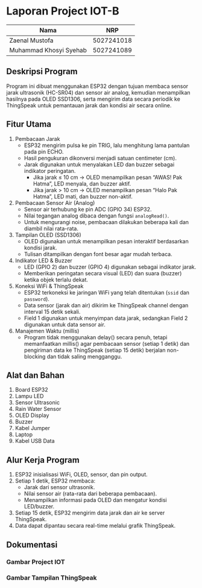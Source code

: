 # Laporan Project IOT-B

| Nama           | NRP        |
|----------------|------------|
| Zaenal Mustofa | 5027241018 |
| Muhammad Khosyi Syehab   | 5027241089 |

## Deskripsi Program
Program ini dibuat menggunakan ESP32 dengan tujuan membaca sensor jarak ultrasonik (HC-SR04) dan sensor air analog, kemudian menampilkan hasilnya pada OLED SSD1306, serta mengirim data secara periodik ke ThingSpeak untuk pemantauan jarak dan kondisi air secara online.

## Fitur Utama
1. Pembacaan Jarak
   - ESP32 mengirim pulsa ke pin TRIG, lalu menghitung lama pantulan pada pin ECHO.
   - Hasil pengukuran dikonversi menjadi satuan centimeter (cm).
   - Jarak digunakan untuk menyalakan LED dan buzzer sebagai indikator peringatan.
     - Jika jarak ≤ 10 cm → OLED menampilkan pesan “AWAS! Pak Hatma”, LED menyala, dan buzzer aktif.
     - Jika jarak > 10 cm → OLED menampilkan pesan “Halo Pak Hatma”, LED mati, dan buzzer non-aktif.
2. Pembacaan Sensor Air (Analog)
   - Sensor air terhubung ke pin ADC (GPIO 34) ESP32.
   - Nilai tegangan analog dibaca dengan fungsi `analogRead()`.
   - Untuk mengurangi noise, pembacaan dilakukan beberapa kali dan diambil nilai rata-rata.
3. Tampilan OLED (SSD1306)
   - OLED digunakan untuk menampilkan pesan interaktif berdasarkan kondisi jarak.
   - Tulisan ditampilkan dengan font besar agar mudah terbaca.
4. Indikator LED & Buzzer
   - LED (GPIO 2) dan buzzer (GPIO 4) digunakan sebagai indikator jarak.
   - Memberikan peringatan secara visual (LED) dan suara (buzzer) ketika objek terlalu dekat.
5. Koneksi WiFi & ThingSpeak
   - ESP32 terkoneksi ke jaringan WiFi yang telah ditentukan (`ssid` dan `password`).
   - Data sensor (jarak dan air) dikirim ke ThingSpeak channel dengan interval 15 detik sekali.
   - Field 1 digunakan untuk menyimpan data jarak, sedangkan Field 2 digunakan untuk data sensor air.
6. Manajemen Waktu (millis)
   - Program tidak menggunakan delay() secara penuh, tetapi memanfaatkan millis() agar pembacaan sensor (setiap 1 detik) dan pengiriman data ke ThingSpeak (setiap 15 detik) berjalan non-blocking dan tidak saling mengganggu.

## Alat dan Bahan
1. Board ESP32
2. Lampu LED
3. Sensor Ultrasonic
4. Rain Water Sensor
5. OLED Display
6. Buzzer
7. Kabel Jumper
8. Laptop
9. Kabel USB Data

## Alur Kerja Program
1. ESP32 inisialisasi WiFi, OLED, sensor, dan pin output.
2. Setiap 1 detik, ESP32 membaca:
   - Jarak dari sensor ultrasonik.
   - Nilai sensor air (rata-rata dari beberapa pembacaan).
   - Menampilkan informasi pada OLED dan mengatur kondisi LED/buzzer.
3. Setiap 15 detik, ESP32 mengirim data jarak dan air ke server ThingSpeak.
4. Data dapat dipantau secara real-time melalui grafik ThingSpeak.

## Dokumentasi

### Gambar Project IOT


### Gambar Tampilan ThingSpeak
